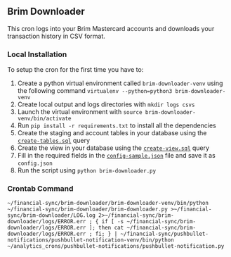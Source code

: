 ## Brim Downloader

This cron logs into your Brim Mastercard accounts and downloads your transaction history in CSV format.

### Local Installation

To setup the cron for the first time you have to:
1. Create a python virtual environment called `brim-downloader-venv` using the following command `virtualenv --python=python3 brim-downloader-venv`
1. Create local output and logs directories with `mkdir logs csvs`
1. Launch the virtual environment with `source brim-downloader-venv/bin/activate`
1. Run `pip install -r requirements.txt` to install all the dependencies
1. Create the staging and account tables in your database using the [`create-tables.sql`](./create-tables.sql) query
1. Create the view in your database using the [`create-view.sql`](./create-view.sql) query
1. Fill in the required fields in the  [`config-sample.json`](./config-sample.json) file and save it as `config.json`
1. Run the script using `python brim-downloader.py`

### Crontab Command
```
~/financial-sync/brim-downloader/brim-downloader-venv/bin/python ~/financial-sync/brim-downloader/brim-downloader.py >~/financial-sync/brim-downloader/LOG.log 2>~/financial-sync/brim-downloader/logs/ERROR.err ; { if [ -s ~/financial-sync/brim-downloader/logs/ERROR.err ]; then cat ~/financial-sync/brim-downloader/logs/ERROR.err ; fi; } | ~/financial-sync/pushbullet-notifications/pushbullet-notification-venv/bin/python ~/analytics_crons/pushbullet-notifications/pushbullet-notification.py
```

